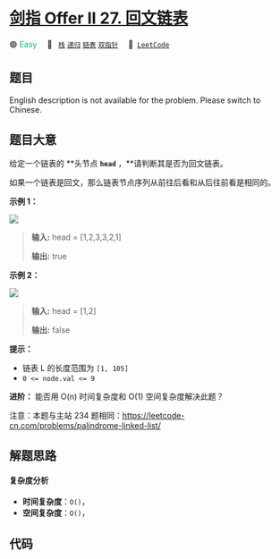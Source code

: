 # [剑指 Offer II 27. 回文链表](https://leetcode.cn/problems/aMhZSa)

🟢 <font color=#15bd66>Easy</font>&emsp; 🔖&ensp; [`栈`](/outline/tag/stack.md) [`递归`](/outline/tag/recursion.md) [`链表`](/outline/tag/linked-list.md) [`双指针`](/outline/tag/two-pointers.md)&emsp; 🔗&ensp;[`LeetCode`](https://leetcode.cn/problems/aMhZSa)

## 题目

English description is not available for the problem. Please switch to
Chinese.


## 题目大意

给定一个链表的 **头节点  **`head`**  ，**请判断其是否为回文链表。

如果一个链表是回文，那么链表节点序列从前往后看和从后往前看是相同的。



**示例 1：**

**![](https://pic.leetcode-cn.com/1626421737-LjXceN-image.png)**

> 
> 
> 
> 
> 
> **输入:** head = [1,2,3,3,2,1]
> 
> **输出:** true

**示例 2：**

**![](https://pic.leetcode-cn.com/1626422231-wgvnWh-image.png)**

> 
> 
> 
> 
> 
> **输入:** head = [1,2]
> 
> **输出:** false
> 
> 



**提示：**

  * 链表 L 的长度范围为 `[1, 105]`
  * `0 <= node.val <= 9`



**进阶：** 能否用 O(n) 时间复杂度和 O(1) 空间复杂度解决此题？



注意：本题与主站 234 题相同：<https://leetcode-cn.com/problems/palindrome-linked-list/>


## 解题思路

#### 复杂度分析

- **时间复杂度**：`O()`，
- **空间复杂度**：`O()`，

## 代码

```javascript

```